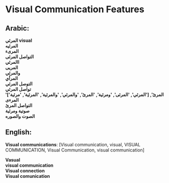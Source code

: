 # **Visual Communication Features**

## **Arabic**:
**المرئي visual**  
**المرئيه**  
**المرىء**  
**التواصل المرئى**  
**االمرئي**  
**المریی**  
**والمرئي**  
**المرأي**  
**التوصل المرئي**  
**تواصل المرئي**  
**'المرئ', ['المرئي', 'المرئى', 'ومرئية', 'المرئ', 'والمرئي', 'والمرئية', 'المرئية', 'مرئية']**  
**المرءى**  
**التواصل المرئ**  
**صوتية ومرئية**  
**الصوت والصوره**  


## **English**:

**Visual communications**: [Visual communication, visual, VISUAL COMMUNICATION, Visual Communication, visual communication]

**Vasual**  
**visual communication**  
**Visual connection**  
**Visual comunication**  
